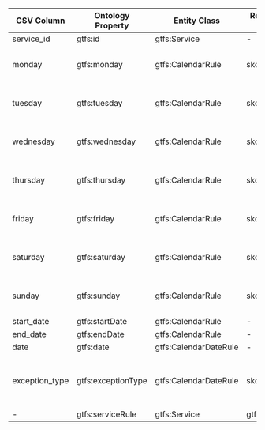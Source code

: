 | CSV Column     | Ontology Property  | Entity Class          | Related Entity Class | Subject Generation                            | Join Condition        | Datatype         | Function Name      | Function Output                                                                                                                      |
|----------------|--------------------|-----------------------|----------------------|-----------------------------------------------|-----------------------|------------------|--------------------|--------------------------------------------------------------------------------------------------------------------------------------|
| service_id     | gtfs:id            | gtfs:Service          | -                    | `http://example.org/service/{service_id}`     | -                     | xsd:string       | -                  | -                                                                                                                                    |
| monday         | gtfs:monday        | gtfs:CalendarRule     | skos:Concept         | `http://example.org/rule/{service_id}`        | -                     |                  | mapDayAvailability | 1 → `<http://transport.linkeddata.es/kos/day/available>`<br>0 → `<http://transport.linkeddata.es/kos/day/not-available>`             |
| tuesday        | gtfs:tuesday       | gtfs:CalendarRule     | skos:Concept         | `http://example.org/rule/{service_id}`        | -                     |                  | mapDayAvailability | 1 → `<http://transport.linkeddata.es/kos/day/available>`<br>0 → `<http://transport.linkeddata.es/kos/day/not-available>`             |
| wednesday      | gtfs:wednesday     | gtfs:CalendarRule     | skos:Concept         | `http://example.org/rule/{service_id}`        | -                     |                  | mapDayAvailability | 1 → `<http://transport.linkeddata.es/kos/day/available>`<br>0 → `<http://transport.linkeddata.es/kos/day/not-available>`             |
| thursday       | gtfs:thursday      | gtfs:CalendarRule     | skos:Concept         | `http://example.org/rule/{service_id}`        | -                     |                  | mapDayAvailability | 1 → `<http://transport.linkeddata.es/kos/day/available>`<br>0 → `<http://transport.linkeddata.es/kos/day/not-available>`             |
| friday         | gtfs:friday        | gtfs:CalendarRule     | skos:Concept         | `http://example.org/rule/{service_id}`        | -                     |                  | mapDayAvailability | 1 → `<http://transport.linkeddata.es/kos/day/available>`<br>0 → `<http://transport.linkeddata.es/kos/day/not-available>`             |
| saturday       | gtfs:saturday      | gtfs:CalendarRule     | skos:Concept         | `http://example.org/rule/{service_id}`        | -                     |                  | mapDayAvailability | 1 → `<http://transport.linkeddata.es/kos/day/available>`<br>0 → `<http://transport.linkeddata.es/kos/day/not-available>`             |
| sunday         | gtfs:sunday        | gtfs:CalendarRule     | skos:Concept         | `http://example.org/rule/{service_id}`        | -                     |                  | mapDayAvailability | 1 → `<http://transport.linkeddata.es/kos/day/available>`<br>0 → `<http://transport.linkeddata.es/kos/day/not-available>`             |
| start_date     | gtfs:startDate     | gtfs:CalendarRule     | -                    | `http://example.org/rule/{service_id}`        | -                     | schema:startDate | -                  | -                                                                                                                                    |
| end_date       | gtfs:endDate       | gtfs:CalendarRule     | -                    | `http://example.org/rule/{service_id}`        | -                     | schema:endDate   | -                  | -                                                                                                                                    |
| date           | gtfs:date          | gtfs:CalendarDateRule | -                    | `http://example.org/rule/{service_id}_{date}` | -                     | xsd:date         | -                  | -                                                                                                                                    |
| exception_type | gtfs:exceptionType | gtfs:CalendarDateRule | skos:Concept         | `http://example.org/rule/{service_id}_{date}` | -                     |                  | mapExceptionType   | 1 → `<http://transport.linkeddata.es/kos/exception-type/removed>`<br>2 → `<http://transport.linkeddata.es/kos/exception-type/added>` |
| -              | gtfs:serviceRule   | gtfs:Service          | gtfs:ServiceRule     | `http://example.org/rule/{service_id}`        | service_id=service_id |                  |                    |                                                                                                                                      |
